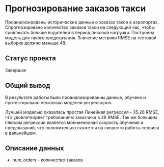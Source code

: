 # Прогнозирование заказов такси 
Проанализированы исторические данные о заказах такси в аэропортах.  
Спрогнозировано количество заказов такси на следующий час, чтобы привлекать больше водителей в период пиковой нагрузки. 
Построена модель для такого предсказания.
Значение метрики RMSE на тестовой выборке должно меньше 48.

## Статус проекта
Завершен

## Общий вывод
В результате работы были проанализированны данные, обучено и протестировано несколько моделей регрессоров.

Лучшей моделью оказалась простая Линейная регрессия - 35.26 RMSE, что удовлетворяет требованиям заказчика в 48 RMSE. Так же большим плюсом регрессии является молниеносная скорость обучения и предсказаний, что положительно скажется на скорости работы сервиса в дальнейшем.

## Описание данных
- num_orders - количество заказов

